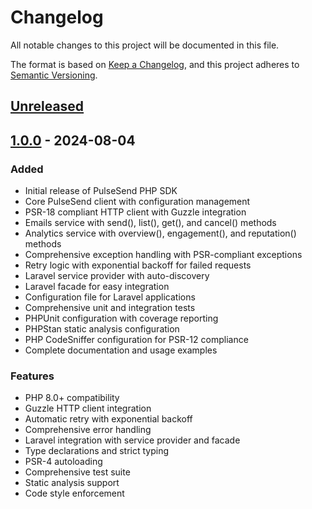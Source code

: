 # Changelog

All notable changes to this project will be documented in this file.

The format is based on [Keep a Changelog](https://keepachangelog.com/en/1.0.0/),
and this project adheres to [Semantic Versioning](https://semver.org/spec/v2.0.0.html).

## [Unreleased]

## [1.0.0] - 2024-08-04

### Added

- Initial release of PulseSend PHP SDK
- Core PulseSend client with configuration management
- PSR-18 compliant HTTP client with Guzzle integration
- Emails service with send(), list(), get(), and cancel() methods
- Analytics service with overview(), engagement(), and reputation() methods
- Comprehensive exception handling with PSR-compliant exceptions
- Retry logic with exponential backoff for failed requests
- Laravel service provider with auto-discovery
- Laravel facade for easy integration
- Configuration file for Laravel applications
- Comprehensive unit and integration tests
- PHPUnit configuration with coverage reporting
- PHPStan static analysis configuration
- PHP CodeSniffer configuration for PSR-12 compliance
- Complete documentation and usage examples

### Features

- PHP 8.0+ compatibility
- Guzzle HTTP client integration
- Automatic retry with exponential backoff
- Comprehensive error handling
- Laravel integration with service provider and facade
- Type declarations and strict typing
- PSR-4 autoloading
- Comprehensive test suite
- Static analysis support
- Code style enforcement

[Unreleased]: https://github.com/pulsesend/pulsesend-sdks/compare/v1.0.0...HEAD
[1.0.0]: https://github.com/pulsesend/pulsesend-sdks/releases/tag/v1.0.0